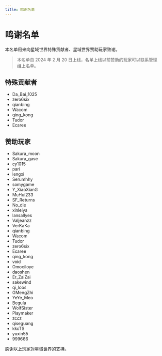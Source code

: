 ```yaml
---
title: 鸣谢名单
---
```


# 鸣谢名单

本名单用来向星域世界特殊贡献者、星域世界赞助玩家致谢。

> 本名单自 2024 年 2 月 20 日上线，名单上线以前赞助的玩家可以联系管理组上名单。

## 特殊贡献者

- Da_Bai_1025
- zero6six
- qianbing
- Wacom
- qing_kong
- Tudor
- Ecaree

## 赞助玩家

- Sakura_moon
- Sakura_gase
- cy1015
- pari
- lengxi
- Serumhhy
- somygame
- Y_XiaoXianG
- MuHui233
- SF_Returns
- No_die
- xinleiya
- lansallyes
- Valjeanzz
- VerKaKa
- qianbing
- Wacom
- Tudor
- zero6six
- Ecaree
- qing_kong
- void
- Omociloye
- daoshen
- Er_ZaiZai
- sakewind
- qi_loos
- GMengZhi
- YeYe_Meo
- Begula
- WolfSister
- Playmaker
- zccz
- qiseguang
- kkcTS
- yuxin55
- 999666

感谢以上玩家对星域世界的支持。